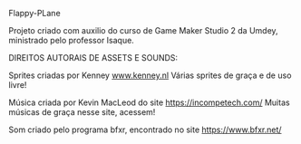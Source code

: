 Flappy-PLane

Projeto criado com auxilio do curso de Game Maker Studio 2 da Umdey, ministrado pelo professor Isaque.

DIREITOS AUTORAIS DE ASSETS E SOUNDS:

Sprites criadas por Kenney www.kenney.nl
Várias sprites de graça e de uso livre!

Música criada por Kevin MacLeod do site https://incompetech.com/
Muitas músicas de graça nesse site, acessem!

Som criado pelo programa bfxr, encontrado no site
https://www.bfxr.net/
